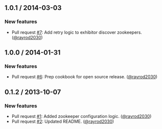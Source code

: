 ## 1.0.1 / 2014-03-03

### New features

* Pull request [#7][]: Add retry logic to exhibitor discover zookeepers. ([@rayrod2030][])

## 1.0.0 / 2014-01-31

### New features

* Pull request [#6][]: Prep cookbook for open source release. ([@rayrod2030][])

## 0.1.2 / 2013-10-07

### New features

* Pull request [#1][]: Added zookeeper configuration logic. ([@rayrod2030][])
* Pull request [#2][]: Updated README. ([@rayrod2030][])

[#1]: https://github.com/mdsol/chronos_cookbook/pull/1
[#2]: https://github.com/mdsol/chronos_cookbook/pull/2
[#6]: https://github.com/mdsol/chronos_cookbook/pull/6
[#7]: https://github.com/mdsol/chronos_cookbook/pull/7

[@rayrod2030]: https://github.com/rayrod2030
